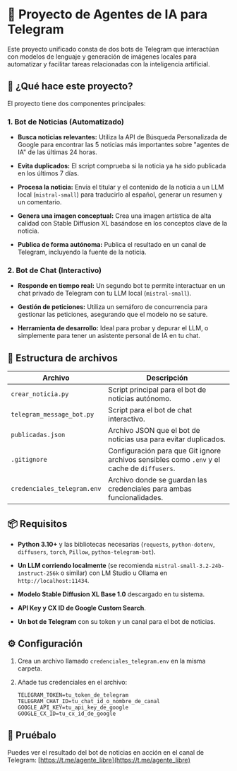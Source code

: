 # 🤖 Proyecto de Agentes de IA para Telegram

Este proyecto unificado consta de dos bots de Telegram que interactúan con modelos de lenguaje y generación de imágenes locales para automatizar y facilitar tareas relacionadas con la inteligencia artificial.

## 🔧 ¿Qué hace este proyecto?

El proyecto tiene dos componentes principales:

### 1. Bot de Noticias (Automatizado)

* **Busca noticias relevantes:** Utiliza la API de Búsqueda Personalizada de Google para encontrar las 5 noticias más importantes sobre "agentes de IA" de las últimas 24 horas.

* **Evita duplicados:** El script comprueba si la noticia ya ha sido publicada en los últimos 7 días.

* **Procesa la noticia:** Envía el titular y el contenido de la noticia a un LLM local (`mistral-small`) para traducirlo al español, generar un resumen y un comentario.

* **Genera una imagen conceptual:** Crea una imagen artística de alta calidad con Stable Diffusion XL basándose en los conceptos clave de la noticia.

* **Publica de forma autónoma:** Publica el resultado en un canal de Telegram, incluyendo la fuente de la noticia.

### 2. Bot de Chat (Interactivo)

* **Responde en tiempo real:** Un segundo bot te permite interactuar en un chat privado de Telegram con tu LLM local (`mistral-small`).

* **Gestión de peticiones:** Utiliza un semáforo de concurrencia para gestionar las peticiones, asegurando que el modelo no se sature.

* **Herramienta de desarrollo:** Ideal para probar y depurar el LLM, o simplemente para tener un asistente personal de IA en tu chat.

## 📁 Estructura de archivos

| **Archivo** | **Descripción** |
|---|---|
| `crear_noticia.py` | Script principal para el bot de noticias autónomo. |
| `telegram_message_bot.py` | Script para el bot de chat interactivo. |
| `publicadas.json` | Archivo JSON que el bot de noticias usa para evitar duplicados. |
| `.gitignore` | Configuración para que Git ignore archivos sensibles como `.env` y el cache de `diffusers`. |
| `credenciales_telegram.env` | Archivo donde se guardan las credenciales para ambas funcionalidades. |

## 📦 Requisitos

* **Python 3.10+** y las bibliotecas necesarias (`requests`, `python-dotenv`, `diffusers`, `torch`, `Pillow`, `python-telegram-bot`).

* **Un LLM corriendo localmente** (se recomienda `mistral-small-3.2-24b-instruct-256k` o similar) con LM Studio u Ollama en `http://localhost:11434`.

* **Modelo Stable Diffusion XL Base 1.0** descargado en tu sistema.

* **API Key y CX ID de Google Custom Search**.

* **Un bot de Telegram** con su token y un canal para el bot de noticias.

## ⚙️ Configuración

1.  Crea un archivo llamado `credenciales_telegram.env` en la misma carpeta.

2.  Añade tus credenciales en el archivo:
    ```
    TELEGRAM_TOKEN=tu_token_de_telegram
    TELEGRAM_CHAT_ID=tu_chat_id_o_nombre_de_canal
    GOOGLE_API_KEY=tu_api_key_de_google
    GOOGLE_CX_ID=tu_cx_id_de_google
    ```

## 🚀 Pruébalo

Puedes ver el resultado del bot de noticias en acción en el canal de Telegram: [https://t.me/agente_libre](https://t.me/agente_libre)